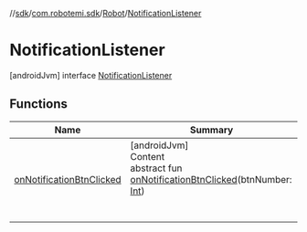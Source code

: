 //[sdk](../../../../index.md)/[com.robotemi.sdk](../../index.md)/[Robot](../index.md)/[NotificationListener](index.md)



# NotificationListener  
 [androidJvm] interface [NotificationListener](index.md)   


## Functions  
  
|  Name |  Summary | 
|---|---|
| <a name="com.robotemi.sdk/Robot.NotificationListener/onNotificationBtnClicked/#kotlin.Int/PointingToDeclaration/"></a>[onNotificationBtnClicked](on-notification-btn-clicked.md)| <a name="com.robotemi.sdk/Robot.NotificationListener/onNotificationBtnClicked/#kotlin.Int/PointingToDeclaration/"></a>[androidJvm]  <br>Content  <br>abstract fun [onNotificationBtnClicked](on-notification-btn-clicked.md)(btnNumber: [Int](https://kotlinlang.org/api/latest/jvm/stdlib/kotlin/-int/index.html))  <br><br><br>|

